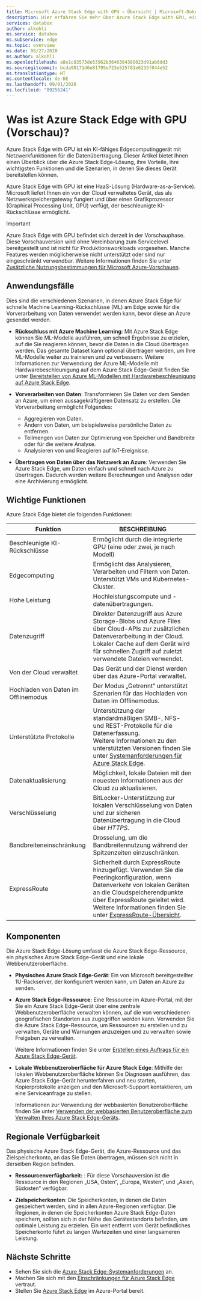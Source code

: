 ```yaml
---
title: Microsoft Azure Stack Edge with GPU – Übersicht | Microsoft-Dokumentation
description: Hier erfahren Sie mehr über Azure Stack Edge with GPU, eine Speicherlösung, die ein physisches Gerät für die netzwerkbasierte Übertragung in Azure verwendet.
services: databox
author: alkohli
ms.service: databox
ms.subservice: edge
ms.topic: overview
ms.date: 08/27/2020
ms.author: alkohli
ms.openlocfilehash: a8e1c83573de53962b3646304389023d91ab6dd3
ms.sourcegitcommit: bcda98171d6e81795e723e525f81e6235f044e52
ms.translationtype: HT
ms.contentlocale: de-DE
ms.lasthandoff: 09/01/2020
ms.locfileid: "89256241"
---
```

# <a name="what-is-azure-stack-edge-with-gpu-preview"></a>Was ist Azure Stack Edge with GPU (Vorschau)?

Azure Stack Edge with GPU ist ein KI-fähiges Edgecomputinggerät mit Netzwerkfunktionen für die Datenübertragung. Dieser Artikel bietet Ihnen einen Überblick über die Azure Stack Edge-Lösung, ihre Vorteile, ihre wichtigsten Funktionen und die Szenarien, in denen Sie dieses Gerät bereitstellen können.

Azure Stack Edge with GPU ist eine HaaS-Lösung (Hardware-as-a-Service). Microsoft liefert Ihnen ein von der Cloud verwaltetes Gerät, das als Netzwerkspeichergateway fungiert und über einen Grafikprozessor (Graphical Processing Unit, GPU) verfügt, der beschleunigte KI-Rückschlüsse ermöglicht. 

> [!IMPORTANT]
> Azure Stack Edge with GPU befindet sich derzeit in der Vorschauphase. Diese Vorschauversion wird ohne Vereinbarung zum Servicelevel bereitgestellt und ist nicht für Produktionsworkloads vorgesehen. Manche Features werden möglicherweise nicht unterstützt oder sind nur eingeschränkt verwendbar. Weitere Informationen finden Sie unter [Zusätzliche Nutzungsbestimmungen für Microsoft Azure-Vorschauen](https://azure.microsoft.com/support/legal/preview-supplemental-terms/).

## <a name="use-cases"></a>Anwendungsfälle

Dies sind die verschiedenen Szenarien, in denen Azure Stack Edge für schnelle Machine Learning-Rückschlüsse (ML) am Edge sowie für die Vorverarbeitung von Daten verwendet werden kann, bevor diese an Azure gesendet werden.

- **Rückschluss mit Azure Machine Learning**: Mit Azure Stack Edge können Sie ML-Modelle ausführen, um schnell Ergebnisse zu erzielen, auf die Sie reagieren können, bevor die Daten in die Cloud übertragen werden. Das gesamte Dataset kann optional übertragen werden, um Ihre ML-Modelle weiter zu trainieren und zu verbessern. Weitere Informationen zur Verwendung der Azure ML-Modelle mit Hardwarebeschleunigung auf dem Azure Stack Edge-Gerät finden Sie unter [Bereitstellen von Azure ML-Modellen mit Hardwarebeschleunigung auf Azure Stack Edge](https://docs.microsoft.com/azure/machine-learning/how-to-deploy-fpga-web-service#deploy-to-a-local-edge-server).

- **Vorverarbeiten von Daten**: Transformieren Sie Daten vor dem Senden an Azure, um einen aussagekräftigeren Datensatz zu erstellen. Die Vorverarbeitung ermöglicht Folgendes: 

    - Aggregieren von Daten.
    - Ändern von Daten, um beispielsweise persönliche Daten zu entfernen.
    - Teilmengen von Daten zur Optimierung von Speicher und Bandbreite oder für die weitere Analyse.
    - Analysieren von und Reagieren auf IoT-Ereignisse. 

- **Übertragen von Daten über das Netzwerk an Azure**: Verwenden Sie Azure Stack Edge, um Daten einfach und schnell nach Azure zu übertragen. Dadurch werden weitere Berechnungen und Analysen oder eine Archivierung ermöglicht. 

## <a name="key-capabilities"></a>Wichtige Funktionen

Azure Stack Edge bietet die folgenden Funktionen:

|Funktion |BESCHREIBUNG  |
|---------|---------|
|Beschleunigte KI-Rückschlüsse| Ermöglicht durch die integrierte GPU (eine oder zwei, je nach Modell)|
|Edgecomputing      |Ermöglicht das Analysieren, Verarbeiten und Filtern von Daten. Unterstützt VMs und Kubernetes-Cluster.|
|Hohe Leistung | Hochleistungscompute und -datenübertragungen.|
|Datenzugriff     | Direkter Datenzugriff aus Azure Storage-Blobs und Azure Files über Cloud-APIs zur zusätzlichen Datenverarbeitung in der Cloud. Lokaler Cache auf dem Gerät wird für schnellen Zugriff auf zuletzt verwendete Dateien verwendet.|
|Von der Cloud verwaltet     |Das Gerät und der Dienst werden über das Azure-Portal verwaltet.  |
|Hochladen von Daten im Offlinemodus     | Der Modus „Getrennt“ unterstützt Szenarien für das Hochladen von Daten im Offlinemodus.|
|Unterstützte Protokolle     | Unterstützung der standardmäßigen SMB-, NFS- und REST-Protokolle für die Datenerfassung. <br> Weitere Informationen zu den unterstützten Versionen finden Sie unter [Systemanforderungen für Azure Stack Edge](azure-stack-edge-system-requirements.md).|
|Datenaktualisierung     | Möglichkeit, lokale Dateien mit den neuesten Informationen aus der Cloud zu aktualisieren.|
|Verschlüsselung    | BitLocker-Unterstützung zur lokalen Verschlüsselung von Daten und zur sicheren Datenübertragung in die Cloud über *HTTPS*.|
|Bandbreiteneinschränkung| Drosselung, um die Bandbreitennutzung während der Spitzenzeiten einzuschränken.|
|ExpressRoute | Sicherheit durch ExpressRoute hinzugefügt. Verwenden Sie die Peeringkonfiguration, wenn Datenverkehr von lokalen Geräten an die Cloudspeicherendpunkte über ExpressRoute geleitet wird. Weitere Informationen finden Sie unter [ExpressRoute-Übersicht](../expressroute/expressroute-introduction.md).

## <a name="components"></a>Komponenten

Die Azure Stack Edge-Lösung umfasst die Azure Stack Edge-Ressource, ein physisches Azure Stack Edge-Gerät und eine lokale Webbenutzeroberfläche.

* **Physisches Azure Stack Edge-Gerät**: Ein von Microsoft bereitgestellter 1U-Rackserver, der konfiguriert werden kann, um Daten an Azure zu senden.
    
* **Azure Stack Edge-Ressource:** Eine Ressource im Azure-Portal, mit der Sie ein Azure Stack Edge-Gerät über eine zentrale Webbenutzeroberfläche verwalten können, auf die von verschiedenen geografischen Standorten aus zugegriffen werden kann. Verwenden Sie die Azure Stack Edge-Ressource, um Ressourcen zu erstellen und zu verwalten, Geräte und Warnungen anzuzeigen und zu verwalten sowie Freigaben zu verwalten.  

    Weitere Informationen finden Sie unter [Erstellen eines Auftrags für ein Azure Stack Edge-Gerät](azure-stack-edge-gpu-deploy-prep.md#create-a-new-resource).

* **Lokale Webbenutzeroberfläche für Azure Stack Edge**: Mithilfe der lokalen Webbenutzeroberfläche können Sie Diagnosen ausführen, das Azure Stack Edge-Gerät herunterfahren und neu starten, Kopierprotokolle anzeigen und den Microsoft-Support kontaktieren, um eine Serviceanfrage zu stellen.

    Informationen zur Verwendung der webbasierten Benutzeroberfläche finden Sie unter [Verwenden der webbasierten Benutzeroberfläche zum Verwalten Ihres Azure Stack Edge-Geräts](azure-stack-edge-manage-access-power-connectivity-mode.md).

## <a name="region-availability"></a>Regionale Verfügbarkeit

Das physische Azure Stack Edge-Gerät, die Azure-Ressource und das Zielspeicherkonto, an das Sie Daten übertragen, müssen sich nicht in derselben Region befinden.

- **Ressourcenverfügbarkeit:** : Für diese Vorschauversion ist die Ressource in den Regionen „USA, Osten“, „Europa, Westen“, und „Asien, Südosten“ verfügbar.
    
- **Zielspeicherkonten**: Die Speicherkonten, in denen die Daten gespeichert werden, sind in allen Azure-Regionen verfügbar. Die Regionen, in denen die Speicherkonten Azure Stack Edge-Daten speichern, sollten sich in der Nähe des Gerätestandorts befinden, um optimale Leistung zu erzielen. Ein weit entfernt vom Gerät befindliches Speicherkonto führt zu langen Wartezeiten und einer langsameren Leistung.

## <a name="next-steps"></a>Nächste Schritte

- Sehen Sie sich die [Azure Stack Edge-Systemanforderungen](azure-stack-edge-gpu-system-requirements.md) an.
- Machen Sie sich mit den [Einschränkungen für Azure Stack Edge](azure-stack-edge-limits.md) vertraut.
- Stellen Sie [Azure Stack Edge](azure-stack-edge-gpu-deploy-prep.md) im Azure-Portal bereit.
